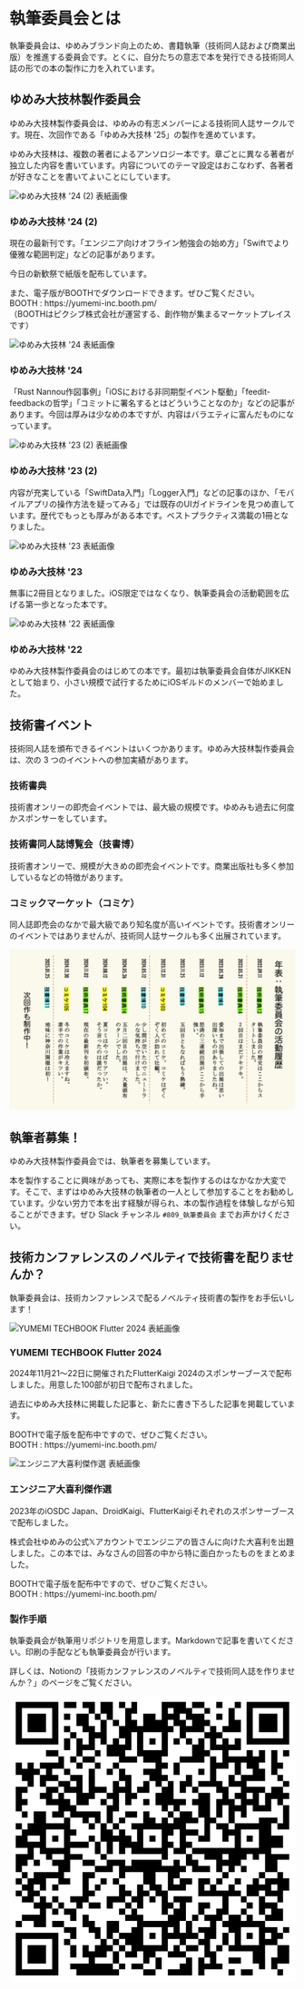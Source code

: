 # 執筆委員会とは

執筆委員会は、ゆめみブランド向上のため、書籍執筆（技術同人誌および商業出版）を推進する委員会です。とくに、自分たちの意志で本を発行できる技術同人誌の形での本の製作に力を入れています。

## ゆめみ大技林製作委員会

ゆめみ大技林製作委員会は、ゆめみの有志メンバーによる技術同人誌サークルです。現在、次回作である「ゆめみ大技林 '25」の製作を進めています。

ゆめみ大技林は、複数の著者によるアンソロジー本です。章ごとに異なる著者が独立した内容を書いています。内容についてのテーマ設定はおこなわず、各著者が好きなことを書いてよいことにしています。

<section class="book">
    <div class="container">
        <div class="cover">
            <img src="https://booth.pximg.net/b21e770c-f2f3-4020-94d7-1808078be9be/i/6282725/db8cc858-7fb4-42e6-bb28-fdc7f89f9530.png" alt="ゆめみ大技林 '24 (2) 表紙画像" />
        </div>
        <div class="detail">
            <h3>ゆめみ大技林 '24 (2)</h3>
            <p>現在の最新刊です。「エンジニア向けオフライン勉強会の始め方」「Swiftでより優雅な範囲判定」などの記事があります。</p>
            <p>今日の新歓祭で紙版を配布しています。</p>
            <p>また、電子版がBOOTHでダウンロードできます。ぜひご覧ください。<br />BOOTH : https://yumemi-inc.booth.pm/<br />（BOOTHはピクシブ株式会社が運営する、創作物が集まるマーケットプレイスです）</p>
        </div>
    </div>
</section>

<section class="book">
    <div class="container">
        <div class="cover">
            <img src="https://booth.pximg.net/b21e770c-f2f3-4020-94d7-1808078be9be/i/5701456/08746bd4-202b-4ceb-979f-5faa2f2b811d.jpg" alt="ゆめみ大技林 '24 表紙画像" />
        </div>
        <div class="detail">
            <h3>ゆめみ大技林 '24</h3>
            <p>「Rust Nannou作図事例」「iOSにおける非同期型イベント駆動」「feedit-feedbackの哲学」「コミットに署名するとはどういうことなのか」などの記事があります。今回は厚みは少なめの本ですが、内容はバラエティに富んだものになっています。</p>
        </div>
    </div>
</section>

<section class="book">
    <div class="container">
        <div class="cover">
            <img src="https://booth.pximg.net/b21e770c-f2f3-4020-94d7-1808078be9be/i/5237542/ccac13d4-f9a1-4d84-a0a5-0ec58b1620c1.png" alt="ゆめみ大技林 '23 (2) 表紙画像" />
        </div>
        <div class="detail">
            <h3>ゆめみ大技林 '23 (2)</h3>
            <p>内容が充実している「SwiftData入門」「Logger入門」などの記事のほか、「モバイルアプリの操作方法を疑ってみる」では既存のUIガイドラインを見つめ直しています。歴代でもっとも厚みがある本です。ベストプラクティス満載の1冊となりました。</p>
        </div>
    </div>
</section>

<section class="book">
    <div class="container">
        <div class="cover">
            <img src="https://booth.pximg.net/b21e770c-f2f3-4020-94d7-1808078be9be/i/4790963/04dba170-642b-4d6c-aab2-476fab521466.jpg" alt="ゆめみ大技林 '23 表紙画像" />
        </div>
        <div class="detail">
            <h3>ゆめみ大技林 '23</h3>
            <p>無事に2冊目となりました。iOS限定ではなくなり、執筆委員会の活動範囲を広げる第一歩となった本です。</p>
        </div>
    </div>
</section>

<section class="book">
    <div class="container">
        <div class="cover">
            <img src="https://booth.pximg.net/b21e770c-f2f3-4020-94d7-1808078be9be/i/4790802/bf8b7b28-c36c-4c24-961c-8ba908771576.jpg" alt="ゆめみ大技林 '22 表紙画像" />
        </div>
        <div class="detail">
            <h3>ゆめみ大技林 '22</h3>
            <p>ゆめみ大技林製作委員会のはじめての本です。最初は執筆委員会自体がJIKKENとして始まり、小さい規模で試行するためにiOSギルドのメンバーで始めました。</p>
        </div>
    </div>
</section>

## 技術書イベント

技術同人誌を頒布できるイベントはいくつかあります。ゆめみ大技林製作委員会は、次の 3 つのイベントへの参加実績があります。

### 技術書典

技術書オンリーの即売会イベントでは、最大級の規模です。ゆめみも過去に何度かスポンサーをしています。

### 技術書同人誌博覧会（技書博）

技術書オンリーで、規模が大きめの即売会イベントです。商業出版社も多く参加しているなどの特徴があります。

### コミックマーケット（コミケ）

同人誌即売会のなかで最大級であり知名度が高いイベントです。技術書オンリーのイベントではありませんが、技術同人誌サークルも多く出展されています。

![](./images/history.png)

## 執筆者募集！

ゆめみ大技林製作委員会では、執筆者を募集しています。

本を製作することに興味があっても、実際に本を製作するのはなかなか大変です。そこで、まずはゆめみ大技林の執筆者の一人として参加することをお勧めしています。少ない労力で本を出す経験が得られ、本の製作過程を体験しながら知ることができます。ぜひ Slack チャンネル `#809_執筆委員会` までお声かけください。

## 技術カンファレンスのノベルティで技術書を配りませんか？

執筆委員会は、技術カンファレンスで配るノベルティ技術書の製作をお手伝いします！

<section class="book">
    <div class="container">
        <div class="cover">
            <img src="https://booth.pximg.net/b21e770c-f2f3-4020-94d7-1808078be9be/i/6322258/60626a6e-759d-494a-bae3-1fdd2156a82a.png" alt="YUMEMI TECHBOOK Flutter 2024 表紙画像" />
        </div>
        <div class="detail">
            <h3>YUMEMI TECHBOOK Flutter 2024</h3>
            <p>2024年11月21〜22日に開催されたFlutterKaigi 2024のスポンサーブースで配布しました。用意した100部が初日で配布されました。</p>
            <p>過去にゆめみ大技林に掲載した記事と、新たに書き下ろした記事を掲載しています。</p>
            <p>BOOTHで電子版を配布中ですので、ぜひご覧ください。<br />BOOTH : https://yumemi-inc.booth.pm/</p>
        </div>
    </div>
</section>

<section class="book">
    <div class="container">
        <div class="cover">
            <img src="https://booth.pximg.net/b21e770c-f2f3-4020-94d7-1808078be9be/i/5244030/d81c2cfb-467e-4077-84b2-b3f29b725506.png" alt="エンジニア大喜利傑作選 表紙画像" />
        </div>
        <div class="detail">
            <h3>エンジニア大喜利傑作選</h3>
            <p>2023年のiOSDC Japan、DroidKaigi、FlutterKaigiそれぞれのスポンサーブースで配布しました。</p>
            <p>株式会社ゆめみの公式𝕏アカウントでエンジニアの皆さんに向けた大喜利を出題しました。この本では、みなさんの回答の中から特に面白かったものをまとめました。</p>
            <p>BOOTHで電子版を配布中ですので、ぜひご覧ください。<br />BOOTH : https://yumemi-inc.booth.pm/</p>
        </div>
    </div>
</section>

<section class="text-image">
    <div class="container">
        <div class="text">
            <h3>製作手順</h3>
            <p>執筆委員会が執筆用リポジトリを用意します。Markdownで記事を書いてください。印刷の手配なども執筆委員会が行います。</p>
            <p>詳しくは、Notionの「技術カンファレンスのノベルティで技術同人誌を作りませんか？」のページをご覧ください。</p>
        </div>
        <div class="image">
            <img src="./images/novelty.png" />
        </div>
    </div>
</section>

